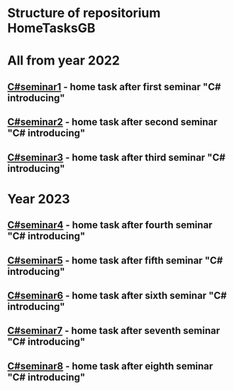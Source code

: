 # Structure of repositorium HomeTasksGB
# All from year 2022
## [C#seminar1](https://github.com/DenisBurguto/HomeTasksGB/tree/main/C%23seminar1) - home task after first seminar "C# introducing"
## [C#seminar2](https://github.com/DenisBurguto/HomeTasksGB/tree/main/С%23seminar2) - home task after second seminar "C# introducing"
## [C#seminar3](https://github.com/DenisBurguto/HomeTasksGB/tree/main/C%23seminar3) - home task after third seminar "C# introducing"
# Year 2023
## [C#seminar4](https://github.com/DenisBurguto/HomeTasksGB/tree/main/C%23seminar4) - home task after fourth seminar  "C# introducing"
## [C#seminar5](https://github.com/DenisBurguto/HomeTasksGB/tree/main/C%23seminar5) - home task after fifth seminar  "C# introducing"
## [C#seminar6](https://github.com/DenisBurguto/HomeTasksGB/tree/main/C%23seminar6) - home task after sixth seminar  "C# introducing"
## [C#seminar7](https://github.com/DenisBurguto/HomeTasksGB/tree/main/C%23seminar7) - home task after seventh seminar  "C# introducing"
## [C#seminar8](https://github.com/DenisBurguto/HomeTasksGB/tree/main/C%23seminar8) - home task after eighth seminar  "C# introducing"


